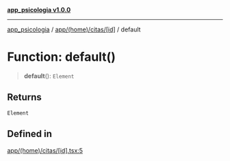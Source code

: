 [**app_psicologia v1.0.0**](../../../../../README.md)

***

[app_psicologia](../../../../../modules.md) / [app/(home)/citas/\[id\]](../README.md) / default

# Function: default()

> **default**(): `Element`

## Returns

`Element`

## Defined in

[app/(home)/citas/\[id\].tsx:5](https://github.com/XxtbmfxX/app_psicologia/blob/1b7e1a732f6dc51a16bb04e0db4a2462b477a368/app/(home)/citas/[id].tsx#L5)
